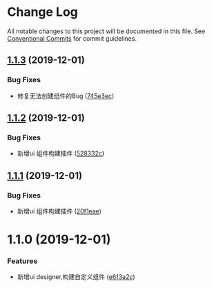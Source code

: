 # Change Log

All notable changes to this project will be documented in this file.
See [Conventional Commits](https://conventionalcommits.org) for commit guidelines.

## [1.1.3](https://github.com/MrGaoGang/lucky_tools/compare/vue-cli-plugin-uibuilder-widget@1.1.2...vue-cli-plugin-uibuilder-widget@1.1.3) (2019-12-01)


### Bug Fixes

* 修复无法创建组件的Bug ([745e3ec](https://github.com/MrGaoGang/lucky_tools/commit/745e3ec))





## [1.1.2](https://github.com/MrGaoGang/lucky_tools/compare/vue-cli-plugin-uibuilder-widget@1.1.1...vue-cli-plugin-uibuilder-widget@1.1.2) (2019-12-01)


### Bug Fixes

* 新增ui 组件构建插件 ([528332c](https://github.com/MrGaoGang/lucky_tools/commit/528332c))





## [1.1.1](https://github.com/MrGaoGang/lucky_tools/compare/vue-cli-plugin-uibuilder-widget@1.1.0...vue-cli-plugin-uibuilder-widget@1.1.1) (2019-12-01)


### Bug Fixes

* 新增ui 组件构建插件 ([20f1eae](https://github.com/MrGaoGang/lucky_tools/commit/20f1eae))





# 1.1.0 (2019-12-01)


### Features

* 新增ui designer,构建自定义组件 ([e613a2c](https://github.com/MrGaoGang/lucky_tools/commit/e613a2c))
